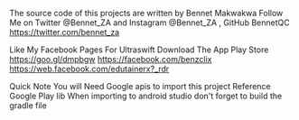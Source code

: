 The source code of this projects are written by Bennet Makwakwa
Follow Me on Twitter @Bennet_ZA and Instagram @Bennet_ZA , GitHub BennetQC
https://twitter.com/bennet_za


Like My Facebook Pages For Ultraswift
Download The App Play Store https://goo.gl/dmpbgw
https://facebook.com/benzclix
https://web.facebook.com/edutainerx?_rdr

Quick Note You will Need Google apis to import this project
Reference Google Play lib
When importing to android studio don't forget to build the gradle file
